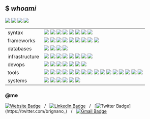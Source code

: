 ## $ *whoami*
<a href="#"><img src="https://img.shields.io/badge/DevOps-Wizard-white?style=flat-square"></a>
<a href="#"><img src="https://img.shields.io/badge/Open%20Source-Advocate-white?style=flat-square"></a>
<a href="#"><img src="https://img.shields.io/badge/Clean%20Code-Fanatic-white?style=flat-square"></a>
<a href="#"><img src="https://img.shields.io/badge/Shift%20Left-Mindset-white?style=flat-square"></a>

<table>
 <tr>
  <td>syntax</td>
  <td>
   <img src="https://img.shields.io/badge/-JavaScript-F7DF1E?style=flat-square&logo=javascript&logoColor=black"/>
   <img src="https://img.shields.io/badge/-TypeScript-007ACC?style=flat-square&logo=typescript"/>
   <img src="https://img.shields.io/badge/-Python-3776AB?style=flat-square&logo=Python&logoColor=white"/>
   <img src="https://img.shields.io/badge/-C%23_-00599C?style=flat-square&logo=c%20sharp"/>
   <img src="https://img.shields.io/badge/-Java-007396?style=flat-square&logo=java&logoColor=white"/>
   <img src="https://img.shields.io/badge/-HTML5-E34F26?style=flat-square&logo=html5&logoColor=white"/>
   <img src="https://img.shields.io/badge/-CSS3-1572B6?style=flat-square&logo=css3"/>
   <img src="https://img.shields.io/badge/-Sass-CC6699?style=flat-square&logo=sass&logoColor=white"/>
 </td>
 </tr>
 <tr>
    <td>frameworks</td>
     <td>
      <img src="https://img.shields.io/badge/-React-61DAFB?style=flat-square&logo=react&logoColor=black"/>
      <img src="https://img.shields.io/badge/-Angular-DD0031?style=flat-square&logo=Angular"/>
      <img src="https://img.shields.io/badge/-Bootstrap-563D7C?style=flat-square&logo=bootstrap"/>
      <img src="https://img.shields.io/badge/-Nodejs-339933?style=flat-square&logo=Node.js&logoColor=white"/>
      <img src="https://img.shields.io/badge/-Vuejs-4FC08D?style=flat-square&logo=vue.js&logoColor=white"/>
      <img src="https://img.shields.io/badge/-TensorFlow-FF6F00?style=flat-square&logo=tensorflow&logoColor=white"/>
      <img src="https://img.shields.io/badge/-jQuery-0769AD?style=flat-square&logo=jquery&logoColor=white"/>
      <img src="https://img.shields.io/badge/-Django-092E20?style=flat-square&logo=django&logoColor=white"/>
      <img src="https://img.shields.io/badge/-Flask-black?style=flat-square&logo=flask&logoColor=white"/>
    </td>
 </tr>
 <tr>
    <td>databases</td>
     <td>
      <img src="https://img.shields.io/badge/-MongoDB-47A248?style=flat-square&logo=mongodb&logoColor=white"/>
      <img src="https://img.shields.io/badge/-MySQL-4479A1?style=flat-square&logo=mysql&logoColor=white"/>
      <img src="https://img.shields.io/badge/-Microsoft%20SQL%20Server-CC2927?style=flat-square&logo=microsoft-sql-server&logoColor=white"/>
      <img src="https://img.shields.io/badge/-Oracle-F80000?style=flat-square&logo=oracle&logoColor=white"/>
    </td>
 </tr>
 <tr>
    <td>infrastructure</td>
     <td>
      <img src="https://img.shields.io/badge/-Digital%20Ocean-darkblue?style=flat-square&logo=digitalocean"/>
      <img src="https://img.shields.io/badge/Amazon%20AWS-232F3E?style=flat-square&logo=amazon-aws"/>
      <img src="https://img.shields.io/badge/Google%20Cloud-4285F4?style=flat-square&logo=google-cloud&logoColor=white"/>
      <img src="https://img.shields.io/badge/-Red%20Hat%20Open%20Shift-EE0000?style=flat-square&logo=Red-Hat-Open-Shift"/>
      <img src="https://img.shields.io/badge/-Raspberry%20Pi-C51A4A?style=flat-square&logo=Raspberry-Pi"/>
      <img src="https://img.shields.io/badge/-Firebase-FFCA28?style=flat-square&logo=firebase&logoColor=black"/>
      <img src="https://img.shields.io/badge/-NGINX-269539?style=flat-square&logo=nginx&logoColor=white"/>
      <img src="https://img.shields.io/badge/-Apache-D22128?style=flat-square&logo=apache&logoColor=white"/>
    </td>
 </tr>
 <tr>
    <td>devops</td>
     <td>
      <img src="https://img.shields.io/badge/-Git-F05032?style=flat-square&logo=git&logoColor=white"/>
      <img src="https://img.shields.io/badge/-GitHub-181717?style=flat-square&logo=github&logoColor=white"/>
      <img src="https://img.shields.io/badge/-GitLab-FCA121?style=flat-square&logo=gitlab&logoColor=black"/>
      <img src="https://img.shields.io/badge/-Jenkins-D24939?style=flat-square&logo=jenkins&logoColor=white"/>
      <img src="https://img.shields.io/badge/-Sonarqube-4E9BCD?style=flat-square&logo=sonarqube&logoColor=white"/>
      <img src="https://img.shields.io/badge/-Subversion-809CC9?style=flat-square&logo=subversion&logoColor=white"/>
      <img src="https://img.shields.io/badge/-Azure%20DevOps-0078D7?style=flat-square&logo=azure-devops&logoColor=white"/>
    </td>
 </tr>
 <tr>
    <td>tools</td>
     <td>
      <img src="https://img.shields.io/badge/-Docker-2496ED?style=flat-square&logo=docker&logoColor=white"/>
      <img src="https://img.shields.io/badge/-Visual%20Studio%20Code-4E9BCD?style=flat-square&logo=visual-studio-code&logoColor=white"/>
      <img src="https://img.shields.io/badge/-Visual%20Studio-5C2D91?style=flat-square&logo=visual-studio&logoColor=white"/>
      <img src="https://img.shields.io/badge/-SonarLint-CC2026?style=flat-square&logo=sonarlint&logoColor=white"/>
      <img src="https://img.shields.io/badge/-WebStorm-black?style=flat-square&logo=webstorm&logoColor=white"/>
      <img src="https://img.shields.io/badge/-IntelliJ%20IDEA-black?style=flat-square&logo=intellij-idea&logoColor=white"/>
      <img src="https://img.shields.io/badge/-PyCharm-black?style=flat-square&logo=pycharm&logoColor=white"/>
      <img src="https://img.shields.io/badge/-Eclipse%20IDE-2C2255?style=flat-square&logo=eclipse-ide&logoColor=white"/>
      <img src="https://img.shields.io/badge/-Atom-66595C?style=flat-square&logo=atom&logoColor=white"/>
      <img src="https://img.shields.io/badge/-Jupytr-F37626?style=flat-square&logo=jupytr&logoColor=white"/>
      <img src="https://img.shields.io/badge/-Postman-FF6C37?style=flat-square&logo=postman&logoColor=white"/>
      <img src="https://img.shields.io/badge/-Apache%20Maven-C71A36?style=flat-square&logo=apache-maven&logoColor=white"/>
      <img src="https://img.shields.io/badge/-Gradle-02303A?style=flat-square&logo=gradle&logoColor=white"/>
      <img src="https://img.shields.io/badge/-Dynatrace-1496FF?style=flat-square&logo=dynatrace&logoColor=white"/>
      <img src="https://img.shields.io/badge/-Lighthouse-F44B21?style=flat-square&logo=lighthouse&logoColor=white"/>
      <img src="https://img.shields.io/badge/-Powershell-5391FE?style=flat-square&logo=powershell&logoColor=white"/>
    </td>
 </tr>
 <tr>
    <td>systems</td>
     <td>
      <img src="https://img.shields.io/badge/-Windows-0078D6?style=flat-square&logo=windows&logoColor=white"/>
      <img src="https://img.shields.io/badge/-Ubuntu-E95420?style=flat-square&logo=ubuntu&logoColor=white"/>
      <img src="https://img.shields.io/badge/-Debian-A81D33?style=flat-square&logo=debian&logoColor=white"/>
      <img src="https://img.shields.io/badge/-MacOS-999?style=flat-square&logo=apple&logoColor=white"/>
      <img src="https://img.shields.io/badge/-iPhone-black?style=flat-square&logo=ios&logoColor=white"/>
      <img src="https://img.shields.io/badge/-Android-3DDC84?style=flat-square&logo=android&logoColor=black"/>
    </td>
 </tr>
</table>

### @me
[![Website Badge](https://img.shields.io/badge/-brignano.io-grey?style=flat-square&labelColor=grey&logo=google-chrome&logoColor=white&link=https://brignano.io)](https://brignano.io) &nbsp; / &nbsp;
[![Linkedin Badge](https://img.shields.io/badge/-brignano-blue?style=flat-square&logo=Linkedin&logoColor=white&link=https://linkedin.com/in/brignano/)](https://linkedin.com/in/brignano/) &nbsp; / &nbsp;
[![Twitter Badge](https://img.shields.io/badge/-@brignano__-1DA1F2?style=flat-square&logo=twitter&logoColor=white&link=https://twitter.com/brignano_)](https://twitter.com/brignano_) &nbsp; / &nbsp;
[![Gmail Badge](https://img.shields.io/badge/-anthonybrignano@gmail.com-c14438?style=flat-square&logo=Gmail&logoColor=white&link=mailto:anthonybrignano@gmail.com)](mailto:anthonybrignano@gmail.com)
